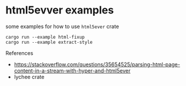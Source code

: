 # html5evver examples

some examples for how to use `html5ever` crate

```
cargo run --example html-fixup
cargo run --example extract-style
```


References
* https://stackoverflow.com/questions/35654525/parsing-html-page-content-in-a-stream-with-hyper-and-html5ever
* lychee crate
